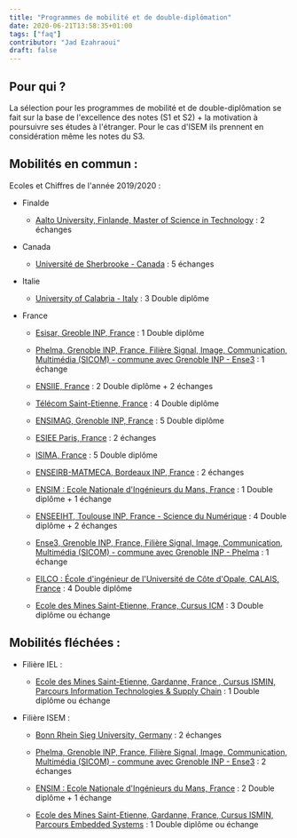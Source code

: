 ```yaml
---
title: "Programmes de mobilité et de double-diplômation"
date: 2020-06-21T13:58:35+01:00
tags: ["faq"]
contributor: "Jad Ezahraoui"
draft: false
---
```


## Pour qui ?

La sélection pour les programmes de mobilité et de double-diplômation se fait sur la base de l'excellence des notes (S1 et S2) + la motivation à poursuivre ses études à l'étranger. Pour le cas d'ISEM ils prennent en considération même les notes du S3.

## Mobilités en commun : 

Ecoles et Chiffres de l'année 2019/2020 :

* Finalde 
    * [Aalto University, Finlande, Master of Science in Technology](https://www.aalto.fi/en) : 2 échanges

* Canada
    * [Université de Sherbrooke - Canada](https://www.usherbrooke.ca/international/fr/etudiants-internationaux/) : 5 échanges 

* Italie
    * [University of Calabria - Italy](https://www.unical.it/portale/international/francese/) : 3 Double diplôme

* France
    * [Esisar, Greoble INP, France](https://esisar.grenoble-inp.fr/fr/formation/cycle-ingenieur-1) : 1 Double diplôme 

    * [Phelma, Grenoble INP, France, Filière Signal, Image, Communication, Multimédia (SICOM) - commune avec Grenoble INP - Ense3](https://phelma.grenoble-inp.fr/fr/formation/ingenieur-de-grenoble-inp-phelma-filiere-signal-image-communication-multimedia-sicom) : 1 échange

    * [ENSIIE, France](https://www.ensiie.fr/missions/venir/) : 2 Double diplôme + 2 échanges

    * [Télécom Saint-Etienne, France](https://www.telecom-st-etienne.fr/international/venir-etudier-a-telecom-saint-etienne/) : 4 Double diplôme 

    * [ENSIMAG, Grenoble INP, France](https://ensimag.grenoble-inp.fr/fr/international/venir-a-l-ensimag) : 5 Double diplôme 

    * [ESIEE Paris, France](https://www.esiee.fr/fr/international/accueil-etudiants-en-echanges) : 2 échanges 

    * [ISIMA, France](https://www.isima.fr/ingénieur-isima/) : 5 Double diplôme 

    * [ENSEIRB-MATMECA, Bordeaux INP, France](https://esisar.grenoble-inp.fr/fr/formation/cycle-ingenieur-1) : 2 échanges

    * [ENSIM : Ecole Nationale d'Ingénieurs du Mans, France](http://ensim.univ-lemans.fr/fr/formations/specialite-informatique.html) : 1 Double diplôme + 1 échange

    * [ENSEEIHT, Toulouse INP, France - Science du Numérique](http://www.enseeiht.fr/fr/formation/formation-ingenieur/departement-sn.html) : 4 Double diplôme + 2 échanges

    * [Ense3, Grenoble INP, France, Filière Signal, Image, Communication, Multimédia (SICOM) - commune avec Grenoble INP - Phelma](https://ense3.grenoble-inp.fr/fr/formation/ingenieur-de-grenoble-inp-ense3-filiere-signal-image-communication-multimedia-sicom) : 1 échange

    * [EILCO : École d'ingénieur de l'Université de Côte d'Opale, CALAIS, France](https://www.eilco-ulco.fr/cycle-ingenieur-informatique/) : 4 Double diplôme

    * [Ecole des Mines Saint-Etienne, France, Cursus ICM](https://www.mines-stetienne.fr) : 3  Double diplôme 
ou échange

## Mobilités fléchées :

* Filière IEL : 
    * [Ecole des Mines Saint-Etienne, Gardanne, France , Cursus ISMIN, Parcours Information Technologies & Supply Chain](https://www.mines-stetienne.fr) : 1  Double diplôme ou échange

* Filière ISEM :
    * [Bonn Rhein Sieg University, Germany](https://www.h-brs.de/en/international-courses-study) : 2 échanges

    * [Phelma, Grenoble INP, France, Filière Signal, Image, Communication, Multimédia (SICOM) - commune avec Grenoble INP - Ense3](https://phelma.grenoble-inp.fr/fr/formation/ingenieur-de-grenoble-inp-phelma-filiere-signal-image-communication-multimedia-sicom#page-presentation) : 2 échanges

    * [ENSIM : Ecole Nationale d'Ingénieurs du Mans, France](http://ensim.univ-lemans.fr/fr/formations/specialite-informatique.html) : 2 Double diplôme + 1 échange 
    
    * [Ecole des Mines Saint-Etienne, Gardanne, France, Cursus ISMIN, Parcours Embedded Systems](https://www.mines-stetienne.fr) : 1  Double diplôme ou échange
    